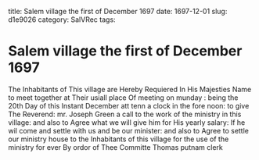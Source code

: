 title: Salem village the first of December 1697
date: 1697-12-01
slug: d1e9026
category: SalVRec
tags: 


<div markdown class="doc" id="d1e9026">


# Salem village the first of December 1697

The Inhabitants of This village are Hereby Requiered In His Majesties Name to meet together at Their usiall place Of meeting on munday : being the 20th Day of this Instant December att tenn a clock in the fore noon: to give The Reverend: mr. Joseph Green a call to the work of the ministry in this village: and also to Agree what we will give him for His yearly salary: If he wil come and settle with us and be our minister: and also to Agree to settle our ministry house to the Inhabitants of this village for the use of the ministry for ever By ordor of Thee Committe Thomas putnam clerk
</div>